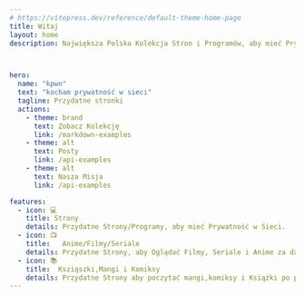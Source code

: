 ```yaml
---
# https://vitepress.dev/reference/default-theme-home-page
title: Witaj
layout: home
description: Największa Polska Kolekcja Stron i Programów, aby mieć Prywatność w Internecie.



hero:
  name: "kpwn"
  text: "kocham prywatność w sieci"
  tagline: Przydatne stronki
  actions:
    - theme: brand
      text: Zobacz Kolekcję
      link: /markdown-examples
    - theme: alt
      text: Posty
      link: /api-examples
    - theme: alt
      text: Nasza Misja
      link: /api-examples

features:
  - icon: 💻
    title: Strony
    details: Przydatne Strony/Programy, aby mieć Prywatność w Sieci.
  - icon: 📺
    title:   Anime/Filmy/Seriale
    details: Przydatne Strony, aby Oglądać Filmy, Seriale i Anime za darmo
  - icon: 📚
    title:  Ksziąszki,Mangi i Komiksy
    details: Przydatne Strony aby poczytać mangi,komiksy i Książki po polsku za darmo
---
```


